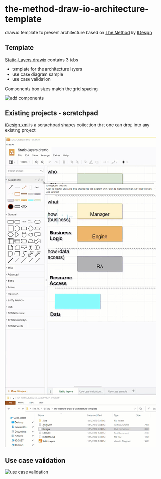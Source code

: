 # the-method-draw-io-architecture-template
draw.io template to present architecture based on [The Method](https://rightingsoftware.org/) by [IDesign](http://www.idesign.net/)

## Template

[Static-Layers.drawio](https://github.com/dkuida/the-method-draw-io-architecture-template/blob/master/Static-Layers.drawio) contains 3 tabs
* template for the architecture layers
* use case diagram sample
* use case validation

Components box sizes match the grid spacing

![add components](https://github.com/dkuida/the-method-draw-io-architecture-template/raw/master/tutorials/usage.gif "add components")

## Existing projects - scratchpad

[IDesign.xml](https://github.com/dkuida/the-method-draw-io-architecture-template/blob/master/IDesign.xml) is a scratchpad shapes collection that one can drop into any existing project

![Add scratchpad to any project](https://github.com/dkuida/the-method-draw-io-architecture-template/raw/master/tutorials/scratchpad.gif "Add scratchpad to any project")

## Use case validation

![use case validation](https://github.com/dkuida/the-method-draw-io-architecture-template/raw/master/tutorials/use-case-validation.gif "use case validation")

